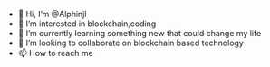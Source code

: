 - 👋 Hi, I’m @Alphinjl
- 👀 I’m interested in blockchain,coding
- 🌱 I’m currently learning something new that could change my life
- 💞️ I’m looking to collaborate on blockchain based technology
- 📫 How to reach me

<!---
Alphinjl/Alphinjl is a ✨ special ✨ repository because its `README.md` (this file) appears on your GitHub profile.
You can click the Preview link to take a look at your changes.
--->
